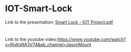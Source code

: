 # IOT-Smart-Lock
Link to the presentation: [Smart Lock - IOT Project.pdf](https://github.com/SimonTurchak/IOT_SMART_HOME/blob/main/%D7%9E%D7%A0%D7%A2%D7%95%D7%9C%20%D7%97%D7%9B%D7%9D.pdf)
#
Link to the youtube video:https://www.youtube.com/watch?v=RjsKsRA3V74&ab_channel=JasonMount
